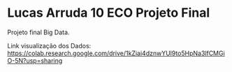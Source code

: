 # Lucas Arruda 10 ECO Projeto Final
Projeto final Big Data. 

Link visualização dos Dados: https://colab.research.google.com/drive/1kZiai4dznwYUl9to5HpNa3lfCMGiO-5N?usp=sharing
